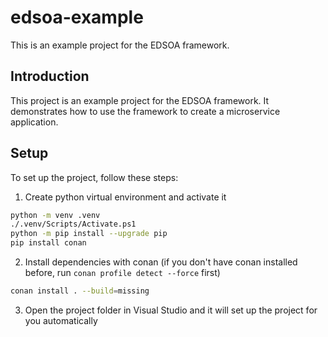 # edsoa-example

This is an example project for the EDSOA framework.

## Introduction

This project is an example project for the EDSOA framework. It demonstrates how to use the framework to create a microservice application. 

## Setup

To set up the project, follow these steps:

1. Create python virtual environment and activate it
```bash
python -m venv .venv
./.venv/Scripts/Activate.ps1
python -m pip install --upgrade pip
pip install conan
```
2. Install dependencies with conan (if you don't have conan installed before, run `conan profile detect --force` first)
```bash
conan install . --build=missing
```
3. Open the project folder in Visual Studio and it will set up the project for you automatically
